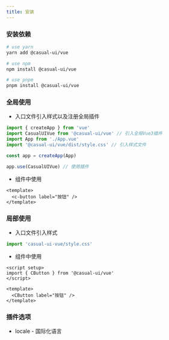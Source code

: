 ```yaml
---
title: 安装
---
```


### 安装依赖

```sh
# use yarn
yarn add @casual-ui/vue

# use npm
npm install @casual-ui/vue

# use pnpm
pnpm install @casual-ui/vue
```

### 全局使用

- 入口文件引入样式以及注册全局插件

```js
import { createApp } from 'vue'
import CasualUIVue from '@casual-ui/vue' // 引入全局Vue3插件
import App from './App.vue'
import '@casual-ui/vue/dist/style.css' // 引入样式文件

const app = createApp(App)

app.use(CasualUIVue) // 使用插件
```

- 组件中使用

```vue
<template>
  <c-button label="按钮" />
</template>
```

### 局部使用

- 入口文件引入样式

```js
import 'casual-ui-vue/style.css'
```

- 组件中使用

```vue
<script setup>
import { CButton } from '@casual-ui/vue'
</script>

<template>
  <CButton label="按钮" />
</template>
```


### 插件选项

* locale - 国际化语言